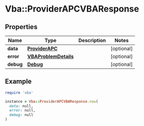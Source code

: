 # Vba::ProviderAPCVBAResponse

## Properties

| Name | Type | Description | Notes |
| ---- | ---- | ----------- | ----- |
| **data** | [**ProviderAPC**](ProviderAPC.md) |  | [optional] |
| **error** | [**VBAProblemDetails**](VBAProblemDetails.md) |  | [optional] |
| **debug** | [**Debug**](Debug.md) |  | [optional] |

## Example

```ruby
require 'vba'

instance = Vba::ProviderAPCVBAResponse.new(
  data: null,
  error: null,
  debug: null
)
```

